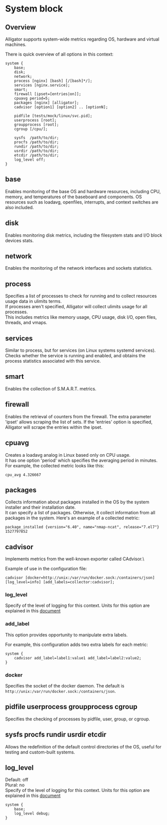 # System block

## Overview
Alligator supports system-wide metrics regarding OS, hardware and virtual machines.

There is quick overview of all options in this context:
```
system {
	base;
	disk;
	network;
	process [nginx] [bash] [/[bash]*/];
	services [nginx.service];
	smart;
	firewall [ipset=[entries|on]];
	cpuavg period=5;
	packages [nginx] [alligator];
	cadvisor [option1] [option2] .. [optionN];

	pidfile [tests/mock/linux/svc.pid];
	userprocess [root];
	groupprocess [root];
	cgroup [/cpu/];

	sysfs  /path/to/dir;
	procfs /path/to/dir;
	rundir /path/to/dir;
	usrdir /path/to/dir;
	etcdir /path/to/dir;
	log_level off;
}
```

## base
Enables monitoring of the base OS and hardware resources, including CPU, memory, and temperatures of the baseboard and components. OS resources such as loadavg, openfiles, interrupts, and context switches are also included.


## disk
Enables monitoring disk metrics, including the filesystem stats and I/O block devices stats.


## network
Enables the monitoring of the network interfaces and sockets statistics.


## process
Specifies a list of processes to check for running and to collect resources usage data in ulimits terms.\
If processes aren't specified, Alligator will collect ulimits usage for all processes.\
This includes metrics like memory usage, CPU usage, disk I/O, open files, threads, and vmaps.


## services
Similar to process, but for services (on Linux systems systemd services).\
Checks whether the service is running and enabled, and obtains the process statistics associated with this service.


## smart
Enables the collection of S.M.A.R.T. metrics.


## firewall
Enables the retrieval of counters from the firewall.
The extra parameter 'ipset' allows scraping the list of sets. If the 'entries' option is specified, Alligator will scrape the entries within the ipset.


## cpuavg
Creates a loadavg analog in Linux based only on CPU usage.\
It has one option 'period' which specifies the averaging period in minutes.\
For example, the collected metric looks like this:
```
cpu_avg 4.326667
```


## packages
Collects information about packages installed in the OS by the system installer and their installation date.\
It can specify a list of packages. Otherwise, it collect information from all packages in the system.
Here's an example of a collected metric:
```
package_installed {version="6.40", name="nmap-ncat", release="7.el7"} 1527797852
```


## cadvisor
Implements metrics from the well-known exporter called CAdvisor.\

Example of use in the configuration file:
```
cadvisor [docker=http://unix:/var/run/docker.sock:/containers/json] [log_level=info] [add_labels=collector:cadvisor];
```

### log_level
Specify of the level of logging for this context. Units for this option are explained in this [document](https://github.com/alligatormon/alligator/blob/master/doc/configuration.md#available-log-levels)

### add_label
This option provides opportunity to manipulate extra labels.

For example, this configuration adds two extra labels for each metric:
```
system {
    cadvisor add_label=label1:value1 add_label=label2:value2;
}
```

### docker
Specifies the socket of the docker daemon. The default is `http://unix:/var/run/docker.sock:/containers/json`.


## pidfile userprocess groupprocess cgroup
Specifies the checking of processes by pidfile, user, group, or cgroup.


## sysfs procfs rundir usrdir etcdir
Allows the redefinition of the default control directories of the OS, useful for testing and custom-built systems.


## log_level
Default: off\
Plural: no\
Specify of the level of logging for this context. Units for this option are explained in this [document](https://github.com/alligatormon/alligator/blob/master/doc/configuration.md#available-log-levels)

```
system {
    base;
    log_level debug;
}
```
